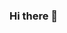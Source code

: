 ### Hi there 👋

<!--
**Mellifluousguy/Mellifluousguy** is a ✨ _special_ ✨ repository because its `README.md` (this file) appears on your GitHub profile.

Here are some ideas to get you started:

# 💫 About Me:
🔭 I’m currently working on Javascript.<br>👯 I’m looking to collaborate on Frontend Technologies.<br>🤝 I’m looking for help with React.js and API.<br>🌱 I’m currently learning Frontend Technologies.<br>💬 Ask me about HTML, CSS, Javascript.


## 🌐 Socials:
[![Instagram](https://img.shields.io/badge/Instagram-%23E4405F.svg?logo=Instagram&logoColor=white)](https://instagram.com/Mellifluousguy_) [![LinkedIn](https://img.shields.io/badge/LinkedIn-%230077B5.svg?logo=linkedin&logoColor=white)](https://linkedin.com/in/Mellifluousguy) [![X](https://img.shields.io/badge/X-black.svg?logo=X&logoColor=white)](https://x.com/Mellifluousguy_) 

# 💻 Tech Stack:
![HTML5](https://img.shields.io/badge/html5-%23E34F26.svg?style=for-the-badge&logo=html5&logoColor=white) ![JavaScript](https://img.shields.io/badge/javascript-%23323330.svg?style=for-the-badge&logo=javascript&logoColor=%23F7DF1E) ![CSS3](https://img.shields.io/badge/css3-%231572B6.svg?style=for-the-badge&logo=css3&logoColor=white) ![Postman](https://img.shields.io/badge/Postman-FF6C37?style=for-the-badge&logo=postman&logoColor=white)
# 📊 GitHub Stats:
![](https://github-readme-stats.vercel.app/api?username=Mellifluousguy&theme=dark&hide_border=false&include_all_commits=true&count_private=true)<br/>
![](https://github-readme-streak-stats.herokuapp.com/?user=Mellifluousguy&theme=dark&hide_border=false)<br/>
![](https://github-readme-stats.vercel.app/api/top-langs/?username=Mellifluousguy&theme=dark&hide_border=false&include_all_commits=true&count_private=true&layout=compact)

### ✍️ Random Dev Quote
![](https://quotes-github-readme.vercel.app/api?type=vetical&theme=radical)

### 🔝 Top Contributed Repo
![](https://github-contributor-stats.vercel.app/api?username=Mellifluousguy&limit=5&theme=dark&combine_all_yearly_contributions=true)

---
[![](https://visitcount.itsvg.in/api?id=Mellifluousguy&icon=0&color=9)](https://visitcount.itsvg.in)

<!-- Proudly created with GPRM ( https://gprm.itsvg.in ) -->
